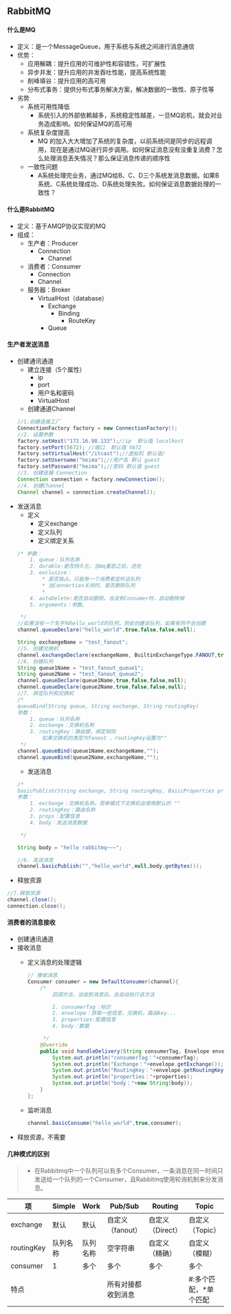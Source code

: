 ## RabbitMQ

#### 什么是MQ

 - 定义：是一个MessageQueue，用于系统与系统之间进行消息通信
 - 优势：
     - 应用解耦：提升应用的可维护性和容错性，可扩展性
     - 异步并发：提升应用的并发吞吐性能，提高系统性能
     - 削峰填谷：提升应用的高可用
     - 分布式事务：提供分布式事务解决方案，解决数据的一致性、原子性等
 - 劣势
     - 系统可用性降低
         - 系统引入的外部依赖越多，系统稳定性越差，一旦MQ宕机，就会对业务造成影响。如何保证MQ的高可用
     - 系统复杂度提高
         - MQ 的加入大大增加了系统的复杂度，以前系统间是同步的远程调用，现在是通过MQ进行异步调用。如何保证消息没有没重复消费？怎么处理消息丢失情况？那么保证消息传递的顺序性
     - 一致性问题
         - A系统处理完业务，通过MQ给B、C、D三个系统发消息数据。如果B系统、C系统处理成功、D系统处理失败。如何保证消息数据处理的一致性？
         
#### 什么是RabbitMQ

 - 定义：基于AMQP协议实现的MQ
 - 组成：
    - 生产者：Producer
        - Connection
            - Channel
    - 消费者：Consumer
        - Connection
         - Channel
    - 服务器：Broker
        - VirtualHost（database）
            - Exchange
                - Binding
                    - RouteKey
            - Queue
              
#### 生产者发送消息

 - 创建通讯通道
     - 建立连接（5个属性）
         - ip
         - port
         - 用户名和密码
         - VirtualHost
     - 创建通道Channel
     ```java
     //1.创建连接工厂
     ConnectionFactory factory = new ConnectionFactory();
     //2. 设置参数
     factory.setHost("172.16.98.133");//ip  默认值 localhost
     factory.setPort(5672); //端口  默认值 5672
     factory.setVirtualHost("/itcast");//虚拟机 默认值/
     factory.setUsername("heima");//用户名 默认 guest
     factory.setPassword("heima");//密码 默认值 guest
     //3. 创建连接 Connection
     Connection connection = factory.newConnection();
     //4. 创建Channel
     Channel channel = connection.createChannel();
     ```
 - 发送消息
     - 定义
        - 定义exchange
        - 定义队列
        - 定义绑定关系
    ```java
    /* 参数：
        1. queue：队列名称
        2. durable:是否持久化，当mq重启之后，还在
        3. exclusive：
            * 是否独占。只能有一个消费者监听这队列
            * 当Connection关闭时，是否删除队列
            *
        4. autoDelete:是否自动删除。当没有Consumer时，自动删除掉
        5. arguments：参数。

     */
    //如果没有一个名字叫hello_world的队列，则会创建该队列，如果有则不会创建
    channel.queueDeclare("hello_world",true,false,false,null);
    
    String exchangeName = "test_fanout";
    //5. 创建交换机
    channel.exchangeDeclare(exchangeName, BuiltinExchangeType.FANOUT,true,false,false,null);
    //6. 创建队列
    String queue1Name = "test_fanout_queue1";
    String queue2Name = "test_fanout_queue2";
    channel.queueDeclare(queue1Name,true,false,false,null);
    channel.queueDeclare(queue2Name,true,false,false,null);
    //7. 绑定队列和交换机
    /*
    queueBind(String queue, String exchange, String routingKey)
    参数：
        1. queue：队列名称
        2. exchange：交换机名称
        3. routingKey：路由键，绑定规则
            如果交换机的类型为fanout ，routingKey设置为""
     */
    channel.queueBind(queue1Name,exchangeName,"");
    channel.queueBind(queue2Name,exchangeName,"");
    ```
     - 发送消息
     ```java
     /*
     basicPublish(String exchange, String routingKey, BasicProperties props, byte[] body)
     参数：
         1. exchange：交换机名称。简单模式下交换机会使用默认的 ""
         2. routingKey：路由名称
         3. props：配置信息
         4. body：发送消息数据

      */

     String body = "hello rabbitmq~~~";

     //6. 发送消息
     channel.basicPublish("","hello_world",null,body.getBytes());
     ```
 - 释放资源
```java
//7.释放资源
channel.close();
connection.close();
```

#### 消费者的消息接收

- 创建通讯通道
- 接收消息
  - 定义消息的处理逻辑
    ```java
    // 接收消息
    Consumer consumer = new DefaultConsumer(channel){
        /*
            回调方法，当收到消息后，会自动执行该方法

            1. consumerTag：标识
            2. envelope：获取一些信息，交换机，路由key...
            3. properties:配置信息
            4. body：数据

         */
        @Override
        public void handleDelivery(String consumerTag, Envelope envelope, AMQP.BasicProperties properties, byte[] body) throws IOException {
            System.out.println("consumerTag："+consumerTag);
            System.out.println("Exchange："+envelope.getExchange());
            System.out.println("RoutingKey："+envelope.getRoutingKey());
            System.out.println("properties："+properties);
            System.out.println("body："+new String(body));
        }
    };
    ```
  - 监听消息

    ```java
    channel.basicConsume("hello_world",true,consumer);
    ```
- 释放资源，不需要

#### 几种模式的区别

> - 在Rabbitmq中一个队列可以有多个Consumer，一条消息在同一时间只发送给一个队列的一个Consumer，且Rabbitmq使用轮询机制来分发消息。

| 项         | Simple   | Work     | Pub/Sub            | Routing          | Topic                 |
| ---------- | -------- | -------- | ------------------ | ---------------- | --------------------- |
| exchange   | 默认     | 默认     | 自定义（fanout）   | 自定义（Direct） | 自定义（Topic）       |
| routingKey | 队列名称 | 队列名称 | 空字符串           | 自定义（精确）   | 自定义（模糊）        |
| consumer   | 1        | 多个     | 多个               | 多个             | 多个                  |
| 特点       |          |          | 所有对接都收到消息 |                  | #:多个匹配，*单个匹配 |

     
